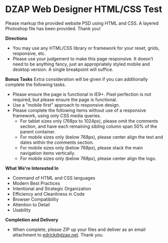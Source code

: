 DZAP Web Designer HTML/CSS Test
===============================

Please markup the provided website PSD using HTML and CSS. A layered Photoshop file has been provided. Thank you!

**Directions**
+ You may use any HTML/CSS library or framework for your reset, grids, responsive, etc.
+ Please use your judgement to make this page responsive. It doesn’t need to be anything fancy, just an appropriately styled mobile and desktop version. A single breakpoint will suffice.

**Bonus Tasks**
Extra consideration will be given if you can additionally complete the following tasks.
+ Please ensure the page is functional in IE9+. Pixel perfection is not required, but please ensure the page is functional.
+ Use a "mobile first" approach to responsive design.
+ Please complete the following items without use of a responsive framework, using only CSS media queries.
    + For tablet sizes only (768px to 1024px), please omit the comments section, and have each remaining sibling column span 50% of the parent container.
    + For mobile sizes only (below 768px), please center align the text and dates within the comments section.
    + For mobile sizes only (below 768px), please stack the main navigation items vertically.
    + For mobile sizes only (below 768px), please center align the logo.

**What We're Interested In**
+ Command of HTML and CSS languages
+ Modern Best Practices
+ Intentional and Strategic Organization
+ Efficiency and Cleanliness in Code
+ Browser Compatibility
+ Attention to Detail
+ Usability

**Completion and Delivery**
+ When complete, please ZIP up your files and deliver as an email attachment to edrick@dzap.net. Thank you.